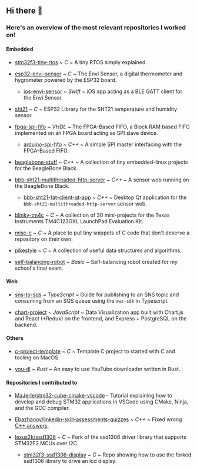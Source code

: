 ## Hi there 👋
### Here's an overview of the most relevant repositories I worked on!

<!--
**dehre/dehre** is a ✨ _special_ ✨ repository because its `README.md` (this file) appears on your GitHub profile.

Here are some ideas to get you started:

- 🔭 I’m currently working on ...
- 🌱 I’m currently learning ...
- 👯 I’m looking to collaborate on ...
- 🤔 I’m looking for help with ...
- 💬 Ask me about ...
- 📫 How to reach me: ...
- 😄 Pronouns: ...
- ⚡ Fun fact: ...
-->

<!--
## Most relevant repositories
-->

#### Embedded

- [stm32f3-tiny-rtos](https://github.com/dehre/stm32f3-tiny-rtos) ~ *C* ~ A tiny RTOS simply explained.
  
- [esp32-envi-sensor](https://github.com/dehre/esp32-envi-sensor) ~ *C* ~ The Envi Sensor, a digital thermometer and hygrometer powered by the ESP32 board.

  - [ios-envi-sensor](https://github.com/dehre/ios-envi-sensor) ~ *Swift* ~ iOS app acting as a BLE GATT client for the Envi Sensor.
  
- [sht21](https://github.com/dehre/sht21) ~ *C* ~ ESP32 Library for the SHT21 temperature and humidity sensor.
  
- [fpga-spi-fifo](https://github.com/dehre/fpga-spi-fifo) ~ *VHDL* ~ The FPGA-Based FIFO, a Block RAM based FIFO implemented on an FPGA board acting as SPI slave device.
  
  - [arduino-spi-fifo](https://github.com/dehre/arduino-spi-fifo) ~ *C++* ~ A simple SPI master interfacing with the FPGA-Based FIFO.
    
- [beaglebone-stuff](https://github.com/dehre/beaglebone-stuff) ~ *C++* ~ A collection of tiny embedded-linux projects for the BeagleBone Black.
  
- [bbb-sht21-multithreaded-http-server](https://github.com/dehre/bbb-sht21-multithreaded-http-server) ~ *C++* ~ A sensor web running on the BeagleBone Black.
  
  - [bbb-sht21-fat-client-qt-app](https://github.com/dehre/bbb-sht21-fat-client-qt-app) ~ *C++* ~ Desktop Qt application for the `bbb-sht21-multithreaded-http-server` sensor web.
    
- [blinky-tm4c](https://github.com/dehre/blinky-tm4c) ~ *C* ~ A collection of 30 mini-projects for the Texas Instruments TM4C123GXL LaunchPad Evaluation Kit.
  
- [misc-c](https://github.com/dehre/misc-c) ~ *C* ~ A place to put tiny snippets of C code that don't deserve a repository on their own.
  
- [pikestyle](https://github.com/dehre/pikestyle) ~ *C* ~ A collection of useful data structures and algorithms.
  
- [self-balancing-robot](https://github.com/dehre/self-balancing-robot) ~ *Basic* ~ Self-balancing robot created for my school's final exam.
  

#### Web

- [sns-to-sqs](https://github.com/dehre/sns-to-sqs) ~ *TypeScript* ~ Guide for publishing to an SNS topic and consuming from an SQS queue using the `aws-sdk` in Typescript.
  
- [chart-project](https://github.com/dehre/chart-project) ~ *JavaScript* ~ Data Visualization app built with Chart.js and React (+Redux) on the frontend, and Express + PostgreSQL on the backend.
  

#### Others

- [c-project-template](https://github.com/dehre/c-project-template) ~ *C* ~ Template C project to started with C and tooling on MacOS.
  
- [you-dl](https://github.com/dehre/you-dl) ~ *Rust* ~ An easy to use YouTube downloader written in Rust.
  

#### Repositories I contributed to

- [MaJerle/stm32-cube-cmake-vscode](https://github.com/MaJerle/stm32-cube-cmake-vscode) - Tutorial explaining how to develop and debug STM32 applications in VSCode using CMake, Ninja, and the GCC compiler.
  
- [Ebazhanov/linkedin-skill-assessments-quizzes](https://github.com/Ebazhanov/linkedin-skill-assessments-quizzes) ~ *C++* ~ Fixed wrong [C++ answers](https://github.com/Ebazhanov/linkedin-skill-assessments-quizzes/pull/5306).
  
- [lexus2k/ssd1306](https://github.com/dehre/ssd1306/tree/stm32f3-i2c) ~ *C* ~ Fork of the ssd1306 driver library that supports STM32F3 MCUs over I2C.
  
  - [stm32f3-ssd1306-display](https://github.com/dehre/stm32f3-ssd1306-display) ~ *C* ~ Repo showing how to use the forked ssd1306 library to drive an lcd display.
